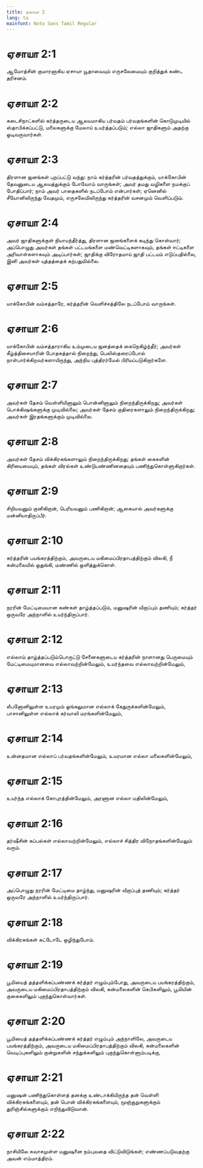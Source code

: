 ```yaml
---
title: ஏசாயா 2
lang: ta
mainfont: Noto Sans Tamil Regular
---
```


# ஏசாயா 2:1

ஆமோத்சின் குமாரனாகிய ஏசாயா யூதாவையும் எருசலேமையும் குறித்துக் கண்ட தரிசனம்.

# ஏசாயா 2:2

கடைசிநாட்களில் கர்த்தருடைய ஆலயமாகிய பர்வதம் பர்வதங்களின் கொடுமுடியில் ஸ்தாபிக்கப்பட்டு, மலைகளுக்கு மேலாய் உயர்த்தப்படும்; எல்லா ஜாதிகளும் அதற்கு ஓடிவருவார்கள்.

# ஏசாயா 2:3

திரளான ஜனங்கள் புறப்பட்டு வந்து: நாம் கர்த்தரின் பர்வதத்துக்கும், யாக்கோபின் தேவனுடைய ஆலயத்துக்கும் போவோம் வாருங்கள்; அவர் தமது வழிகளை நமக்குப் போதிப்பார்; நாம் அவர் பாதைகளில் நடப்போம் என்பார்கள்; ஏனெனில் சீயோனிலிருந்து வேதமும், எருசலேமிலிருந்து கர்த்தரின் வசனமும் வெளிப்படும்.

# ஏசாயா 2:4

அவர் ஜாதிகளுக்குள் நியாயந்தீர்த்து, திரளான ஜனங்களைக் கடிந்து கொள்வார்; அப்பொழுது அவர்கள் தங்கள் பட்டயங்களை மண்வெட்டிகளாகவும், தங்கள் ஈட்டிகளை அரிவாள்களாகவும் அடிப்பார்கள்; ஜாதிக்கு விரோதமாய் ஜாதி பட்டயம் எடுப்பதில்லை, இனி அவர்கள் யுத்தத்தைக் கற்பதுமில்லை.

# ஏசாயா 2:5

யாக்கோபின் வம்சத்தாரே, கர்த்தரின் வெளிச்சத்திலே நடப்போம் வாருங்கள்.

# ஏசாயா 2:6

யாக்கோபின் வம்சத்தாராகிய உம்முடைய ஜனத்தைக் கைநெகிழ்ந்தீர்; அவர்கள் கீழ்த்திசையாரின் போதகத்தால் நிறைந்து, பெலிஸ்தரைப்போல் நாள்பார்க்கிறவர்களாயிருந்து, அந்நிய புத்திரர்மேல் பிரியப்படுகிறார்களே.

# ஏசாயா 2:7

அவர்கள் தேசம் வெள்ளியினாலும் பொன்னினாலும் நிறைந்திருக்கிறது; அவர்கள் பொக்கிஷங்களுக்கு முடிவில்லை; அவர்கள் தேசம் குதிரைகளாலும் நிறைந்திருக்கிறது; அவர்கள் இரதங்களுக்கும் முடிவில்லை.

# ஏசாயா 2:8

அவர்கள் தேசம் விக்கிரகங்களாலும் நிறைந்திருக்கிறது; தங்கள் கைகளின் கிரியையையும், தங்கள் விரல்கள் உண்டுபண்ணினதையும் பணிந்துகொள்ளுகிறார்கள்.

# ஏசாயா 2:9

சிறியவனும் குனிகிறான், பெரியவனும் பணிகிறான்; ஆகையால் அவர்களுக்கு மன்னியாதிருப்பீர்.

# ஏசாயா 2:10

கர்த்தரின் பயங்கரத்திற்கும், அவருடைய மகிமைப்பிரதாபத்திற்கும் விலகி, நீ கன்மலையில் ஒதுங்கி, மண்ணில் ஒளித்துக்கொள்.

# ஏசாயா 2:11

நரரின் மேட்டிமையான கண்கள் தாழ்த்தப்படும், மனுஷரின் வீறாப்பும் தணியும்; கர்த்தர் ஒருவரே அந்நாளில் உயர்ந்திருப்பார்.

# ஏசாயா 2:12

எல்லாம் தாழ்த்தப்படும்பொருட்டு சேனைகளுடைய கர்த்தரின் நாளானது பெருமையும் மேட்டிமையுமானவை எல்லாவற்றின்மேலும், உயர்ந்தவை எல்லாவற்றின்மேலும்,

# ஏசாயா 2:13

லீபனோனிலுள்ள உயரமும் ஓங்கலுமான எல்லாக் கேதுருக்களின்மேலும், பாசானிலுள்ள எல்லாக் கர்வாலி மரங்களின்மேலும்,

# ஏசாயா 2:14

உன்னதமான எல்லாப் பர்வதங்களின்மேலும், உயரமான எல்லா மலைகளின்மேலும்,

# ஏசாயா 2:15

உயர்ந்த எல்லாக் கோபுரத்தின்மேலும், அரணான எல்லா மதிலின்மேலும்,

# ஏசாயா 2:16

தர்ஷீசின் கப்பல்கள் எல்லாவற்றின்மேலும், எல்லாச் சித்திர விநோதங்களின்மேலும் வரும்.

# ஏசாயா 2:17

அப்பொழுது நரரின் மேட்டிமை தாழ்ந்து, மனுஷரின் வீறாப்புத் தணியும்; கர்த்தர் ஒருவரே அந்நாளில் உயர்ந்திருப்பார்.

# ஏசாயா 2:18

விக்கிரகங்கள் கட்டோடே ஒழிந்துபோம்.

# ஏசாயா 2:19

பூமியைத் தத்தளிக்கப்பண்ணக் கர்த்தர் எழும்பும்போது, அவருடைய பயங்கரத்திற்கும், அவருடைய மகிமைப்பிரதாபத்திற்கும் விலகி, கன்மலைகளின் கெபிகளிலும், பூமியின் குகைகளிலும் புகுந்துகொள்வார்கள்.

# ஏசாயா 2:20

பூமியைத் தத்தளிக்கப்பண்ணக் கர்த்தர் எழும்பும் அந்நாளிலே, அவருடைய பயங்கரத்திற்கும், அவருடைய மகிமைப்பிரதாபத்திற்கும் விலகி, கன்மலைகளின் வெடிப்புகளிலும் குன்றுகளின் சந்துக்களிலும் புகுந்துகொள்ளும்படிக்கு,

# ஏசாயா 2:21

மனுஷன் பணிந்துகொள்ளத் தனக்கு உண்டாக்கியிருந்த தன் வெள்ளி விக்கிரகங்களையும், தன் பொன் விக்கிரகங்களையும், மூஞ்சூறுகளுக்கும் துரிஞ்சில்களுக்கும் எறிந்துவிடுவான்.

# ஏசாயா 2:22

நாசியிலே சுவாசமுள்ள மனுஷனை நம்புவதை விட்டுவிடுங்கள்; எண்ணப்படுவதற்கு அவன் எம்மாத்திரம்.


